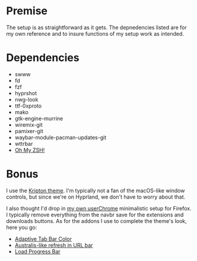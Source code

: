 # Premise
The setup is as straightforward as it gets. The depnedencies listed are for my own reference and to insure functions of my setup work as intended.

# Dependencies
- swww
- fd
- fzf
- hyprshot
- nwg-look
- ttf-0xproto
- mako
- gtk-engine-murrine
- wiremix-git
- pamixer-git
- waybar-module-pacman-updates-git
- wttrbar
- [Oh My ZSH!](https://ohmyz.sh/)

# Bonus
I use the [Kripton theme](https://www.gnome-look.org/p/1365372). I'm typically not a fan of the macOS-like window controls, but since we're on Hyprland, we don't have to worry about that.

I also thought I'd drop in [my own userChrome](https://pastebin.com/KApHAbx5) minimalistic setup for Firefox. I typically remove everything from the navbr save for the extensions and downloads buttons. As for the addons I use to complete the theme's look, here you go:

- [Adaptive Tab Bar Color](https://addons.mozilla.org/en-US/firefox/addon/adaptive-tab-bar-colour/)
- [Australis-like refresh in URL bar](https://addons.mozilla.org/en-US/firefox/addon/australis-refresh-in-url-bar/)
- [Load Progress Bar](https://addons.mozilla.org/en-US/firefox/addon/load-progress-bar/)
